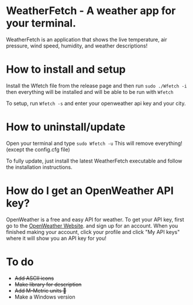 # WeatherFetch - A weather app for your terminal.
WeatherFetch is an application that shows the live temperature, air pressure, wind speed, humidity, and weather descriptions!

# How to install and setup

Install the Wfetch file from the release page and then run `sudo ./Wfetch -i` then everything will be installed and will be able to be run with `Wfetch`

To setup, run `Wfetch -s` and enter your openweather api key and your city.

# How to uninstall/update

Open your terminal and type `sudo Wfetch -u` This will remove everything! (except the config.cfg file)

To fully update, just install the latest WeatherFetch executable and follow the installation instructions.

# How do I get an OpenWeather API key?

OpenWeather is a free and easy API for weather. To get your API key,
first go to the [OpenWeather Website](https://openweathermap.org/). and sign up for an account.
When you finished making your account, click your profile and click "My API keys" where it will show you
an API key for you!

# To do
+ ~~Add ASCII icons~~
+ ~~Make library for description~~
+ ~~Add M-Metric units 🤢~~
+ Make a Windows version

